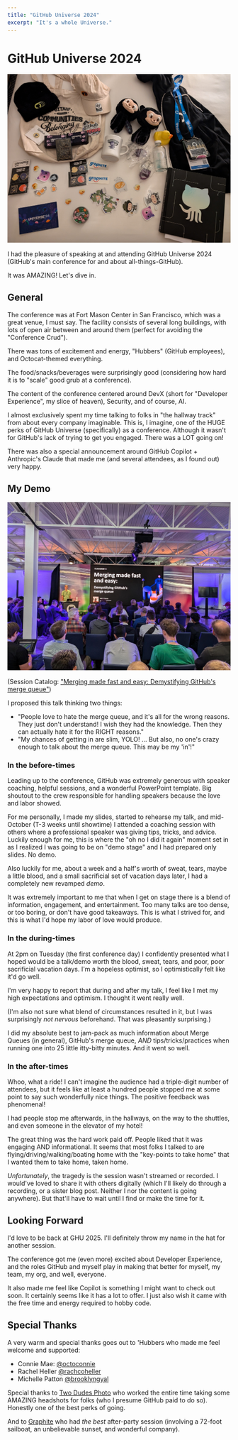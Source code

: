 ```yaml
---
title: "GitHub Universe 2024"
excerpt: "It's a whole Universe."
---
```


# GitHub Universe 2024

![GitHub Universe Swag](/assets/images/GHU-swag.jpg)

I had the pleasure of speaking at and attending GitHub Universe 2024
(GitHub's main conference for and about all-things-GitHub).

It was AMAZING! Let's dive in.

## General

The conference was at Fort Mason Center in San Francisco, which was a great venue, I must say.
The facility consists of several long buildings, with lots of open air between and around them
(perfect for avoiding the "Conference Crud").

There was tons of excitement and energy, "Hubbers" (GitHub employees), and Octocat-themed everything.

The food/snacks/beverages were surprisingly good (considering how hard it is to "scale" good grub at a conference).

The content of the conference centered around DevX (short for "Developer Experience", my slice of heaven), Security, and of course, AI.

I almost exclusively spent my time talking to folks in "the hallway track" from about every company
imaginable. This is, I imagine, one of the HUGE perks of GitHub Universe (specifically) as a conference.
Although it wasn't for GitHub's lack of trying to get you engaged. There was a LOT going on!

There was also a special announcement around GitHub Copilot + Anthropic's Claude that made me
(and several attendees, as I found out) very happy.

## My Demo

![Me on stage](/assets/images/GHU-demo.jpg)

(Session Catalog: ["Merging made fast and easy: Demystifying GitHub's merge queue"](https://reg.githubuniverse.com/flow/github/universe24/attendee-portal/page/sessioncatalog/session/1715220398236001jV6C))

I proposed this talk thinking two things:

- "People love to hate the merge queue, and it's all for the wrong reasons. They just don't understand! I wish they had the knowledge. Then they can actually hate it for the RIGHT reasons."
- "My chances of getting in are slim, YOLO! ... But also, no one's crazy enough to talk about the merge queue. This may be my 'in'!"

### In the before-times

Leading up to the conference, GitHub was extremely generous with speaker coaching, helpful sessions, and a wonderful
PowerPoint template. Big shoutout to the crew responsible for handling speakers because the love and labor showed.

For me personally, I made my slides, started to rehearse my talk, and mid-October (T-3 weeks until showtime) I attended a
coaching session with others where a professional speaker was giving tips, tricks, and advice.
Luckily enough for me, this is where the "oh no I did it again" moment set in as I realized I was going to be on "demo stage"
and I had prepared only slides. No demo.

Also luckily for me, about a week and a half's worth of sweat, tears, maybe a little blood, and a small sacrificial set of vacation days later,
I had a completely new revamped _demo_.

It was extremely important to me that when I get on stage there is a blend of information, engagement, and entertainment.
Too many talks are too dense, or too boring, or don't have good takeaways. This is what I strived for, and this is what
I'd hope my labor of love would produce.

### In the during-times

At 2pm on Tuesday (the first conference day) I confidently presented what I hoped would be a talk/demo worth the blood, sweat, tears,
and poor, poor sacrificial vacation days. I'm a hopeless optimist, so I optimistically felt like it'd go well.

I'm very happy to report that during and after my talk, I feel like I met my high expectations and optimism. I thought it went really well.

(I'm also not sure what blend of circumstances resulted in it, but I was surprisingly _not nervous_ beforehand. That was pleasantly surprising.)

I did my absolute best to jam-pack as much information about Merge Queues (in general), GitHub's merge queue, _AND_ tips/tricks/practices when running one
into 25 little itty-bitty minutes. And it went so well.

### In the after-times

Whoo, what a ride! I can't imagine the audience had a triple-digit number of attendees, but
it feels like at least a hundred people stopped me at some point to say such wonderfully nice things.
The positive feedback was phenomenal!

I had people stop me afterwards, in the hallways, on the way to the shuttles, and even someone in the elevator of my hotel!

The great thing was the hard work paid off. People liked that it was engaging AND informational. It seems that most folks I talked to
are flying/driving/walking/boating home with the "key-points to take home" that I wanted them to take home, taken home.

_Unfortunately_, the tragedy is the session wasn't streamed or recorded. I would've loved to share it with others digitally
(which I'll likely do through a recording, or a sister blog post. Neither I nor the content is going anywhere). But that'll
have to wait until I find or make the time for it.

## Looking Forward

I'd love to be back at GHU 2025. I'll definitely throw my name in the hat for another session.

The conference got me (even more) excited about Developer Experience, and the roles GitHub and myself play
in making that better for myself, my team, my org, and well, everyone.

It also made me feel like Copilot is something I might want to check out soon. It certainly seems like it has a lot to offer.
I just also wish it came with the free time and energy required to hobby code.

## Special Thanks

A very warm and special thanks goes out to 'Hubbers who made me feel welcome and supported:

- Connie Mae: [@octoconnie](https://github.com/octoconnie)
- Rachel Heller [@rachcoheller](https://github.com/rachcoheller)
- Michelle Patton [@brooklyngyal](https://github.com/brooklyngyal)

Special thanks to [Two Dudes Photo](https://twodudesphoto.com/) who worked the entire time taking some AMAZING headshots for folks
(who I presume GitHub paid to do so). Honestly one of the best perks of going.

And to [Graphite](https://graphite.dev/) who had _the best_ after-party session
(involving a 72-foot sailboat, an unbelievable sunset, and wonderful company).
